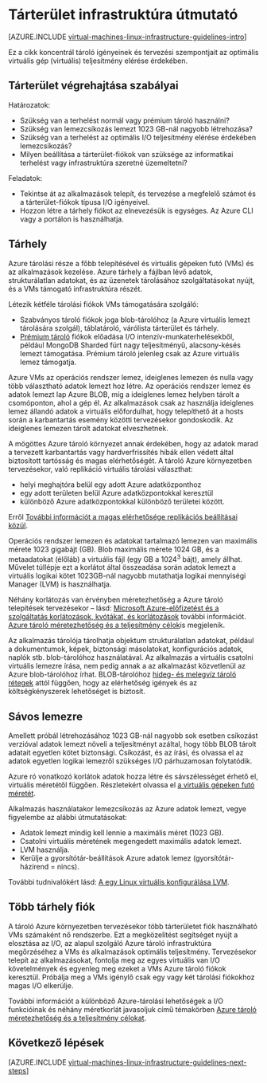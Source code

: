 <properties
    pageTitle="Tárterület-megoldások irányelveket |} Microsoft Azure"
    description="Tudjon meg többet a fontos tervezéséhez és kivitelezéséhez alapelve az Azure infrastruktúrájának szolgáltatásai tároló megoldások telepítése."
    documentationCenter=""
    services="virtual-machines-linux"
    authors="iainfoulds"
    manager="timlt"
    editor=""
    tags="azure-resource-manager"/>

<tags
    ms.service="virtual-machines-linux"
    ms.workload="infrastructure-services"
    ms.tgt_pltfrm="vm-linux"
    ms.devlang="na"
    ms.topic="article"
    ms.date="09/08/2016"
    ms.author="iainfou"/>

# <a name="storage-infrastructure-guidelines"></a>Tárterület infrastruktúra útmutató

[AZURE.INCLUDE [virtual-machines-linux-infrastructure-guidelines-intro](../../includes/virtual-machines-linux-infrastructure-guidelines-intro.md)] 

Ez a cikk koncentrál tároló igényeinek és tervezési szempontjait az optimális virtuális gép (virtuális) teljesítmény elérése érdekében.


## <a name="implementation-guidelines-for-storage"></a>Tárterület végrehajtása szabályai

Határozatok:

- Szükség van a terhelést normál vagy prémium tároló használni?
- Szükség van lemezcsíkozás lemezt 1023 GB-nál nagyobb létrehozása?
- Szükség van a terhelést az optimális I/O teljesítmény elérése érdekében lemezcsíkozás?
- Milyen beállítása a tárterület-fiókok van szüksége az informatikai terhelést vagy infrastruktúra szeretné üzemeltetni?

Feladatok:

- Tekintse át az alkalmazások telepít, és tervezése a megfelelő számot és a tárterület-fiókok típusa I/O igényeivel.
- Hozzon létre a tárhely fiókot az elnevezésük is egységes. Az Azure CLI vagy a portálon is használhatja.


## <a name="storage"></a>Tárhely

Azure tárolási része a főbb telepítésével és virtuális gépeken futó (VMs) és az alkalmazások kezelése. Azure tárhely a fájlban lévő adatok, strukturálatlan adatokat, és az üzenetek tárolásához szolgáltatásokat nyújt, és a VMs támogató infrastruktúra részét.

Létezik kétféle tárolási fiókok VMs támogatására szolgáló:

- Szabványos tároló fiókok joga blob-tárolóhoz (a Azure virtuális lemezt tárolására szolgál), táblatároló, várólista tárterület és tárhely.
- [Prémium tároló](../storage/storage-premium-storage.md) fiókok előadása I/O intenzív-munkaterhelésekből, például MongoDB Sharded fürt nagy teljesítményű, alacsony-késés lemezt támogatása. Prémium tároló jelenleg csak az Azure virtuális lemez támogatja.

Azure VMs az operációs rendszer lemez, ideiglenes lemezen és nulla vagy több választható adatok lemezt hoz létre. Az operációs rendszer lemez és adatok lemezt lap Azure BLOB, míg a ideiglenes lemez helyben tárolt a csomóponton, ahol a gép él. Az alkalmazások csak az használja ideiglenes lemez állandó adatok a virtuális előfordulhat, hogy telepíthető át a hosts során a karbantartás esemény közötti tervezésekor gondoskodik. Az ideiglenes lemezen tárolt adatokat elveszhetnek.

A mögöttes Azure tároló környezet annak érdekében, hogy az adatok marad a tervezett karbantartás vagy hardverfrissítés hibák ellen védett által biztosított tartósság és magas elérhetőségét. A tároló Azure környezetben tervezésekor, való replikáció virtuális tárolási választhat:

- helyi meghajtóra belül egy adott Azure adatközponthoz
- egy adott területen belül Azure adatközpontokkal keresztül
- különböző Azure adatközpontokkal különböző területei között.

Erről [További információt a magas elérhetősége replikációs beállításai közül](../storage/storage-introduction.md#replication-for-durability-and-high-availability).

Operációs rendszer lemezen és adatokat tartalmazó lemezen van maximális mérete 1023 gigabájt (GB). Blob maximális mérete 1024 GB, és a metaadatokat (élőláb) a virtuális fájl (egy GB a 1024<sup>3</sup> bájt), amely állhat. Művelet túllépje ezt a korlátot által összeadása során adatok lemezt a virtuális logikai kötet 1023GB-nál nagyobb mutathatja logikai mennyiségi Manager (LVM) is használhatja.

Néhány korlátozás van érvényben méretezhetőség a Azure tároló telepítések tervezésekor – lásd: [Microsoft Azure-előfizetést és a szolgáltatás korlátozások, kvótákat, és korlátozások](azure-subscription-service-limits.md#storage-limits) további információt. [Azure tároló méretezhetőség és a teljesítmény célok](../storage/storage-scalability-targets.md)is megjelenik.

Az alkalmazás tárolója tárolhatja objektum strukturálatlan adatokat, például a dokumentumok, képek, biztonsági másolatokat, konfigurációs adatok, naplók stb. blob-tárolóhoz használatával. Az alkalmazás a virtuális csatolni virtuális lemezre írása, nem pedig annak a az alkalmazást közvetlenül az Azure blob-tárolóhoz írhat. BLOB-tárolóhoz [hideg- és melegvíz tároló rétegek](../storage/storage-blob-storage-tiers.md) attól függően, hogy az elérhetőség igények és az költségkényszerek lehetőséget is biztosít.


## <a name="striped-disks"></a>Sávos lemezre
Amellett próbál létrehozásához 1023 GB-nál nagyobb sok esetben csíkozást verzióval adatok lemezt növeli a teljesítményt azáltal, hogy több BLOB tárolt adatait egyetlen kötet biztonsági. Csíkozást, és az írási, és olvassa el az adatok egyetlen logikai lemezről szükséges I/O párhuzamosan folytatódik.

Azure ró vonatkozó korlátok adatok hozza létre és sávszélességet érhető el, virtuális méretétől függően. Részletekért olvassa el [a virtuális gépeken futó méretét](virtual-machines-linux-sizes.md).

Alkalmazás használatakor lemezcsíkozás az Azure adatok lemezt, vegye figyelembe az alábbi útmutatásokat:

- Adatok lemezt mindig kell lennie a maximális méret (1023 GB).
- Csatolni virtuális méretének megengedett maximális adatok lemezt.
- LVM használja.
- Kerülje a gyorsítótár-beállítások Azure adatok lemez (gyorsítótár-házirend = nincs).

További tudnivalókért lásd: [A egy Linux virtuális konfigurálása LVM](virtual-machines-linux-configure-lvm.md).


## <a name="multiple-storage-accounts"></a>Több tárhely fiók

A tároló Azure környezetben tervezésekor több tárterületet fiók használható VMs számaként nő rendszerbe. Ezt a megközelítést segítséget nyújt a elosztása az I/O, az alapul szolgáló Azure tároló infrastruktúra megőrzéséhez a VMs és alkalmazások optimális teljesítmény. Tervezésekor telepít az alkalmazásokat, fontolja meg az egyes virtuális van I/O követelmények és egyenleg meg ezeket a VMs Azure tároló fiókok keresztül. Próbálja meg a VMs igénylő csak egy vagy két tárolási fiókokhoz magas I/O elkerülje.

További információt a különböző Azure-tárolási lehetőségek a I/O funkcióinak és néhány méretkorlát javasoljuk című témakörben [Azure tároló méretezhetőség és a teljesítmény célokat](../storage/storage-scalability-targets.md).


## <a name="next-steps"></a>Következő lépések

[AZURE.INCLUDE [virtual-machines-linux-infrastructure-guidelines-next-steps](../../includes/virtual-machines-linux-infrastructure-guidelines-next-steps.md)] 